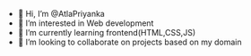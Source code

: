 - 👋 Hi, I’m @AtlaPriyanka
- 👀 I’m interested in Web development
- 🌱 I’m currently learning frontend(HTML,CSS,JS)
- 💞️ I’m looking to collaborate on projects based on my domain


<!---
AtlaPriyanka/AtlaPriyanka is a ✨ special ✨ repository because its `README.md` (this file) appears on your GitHub profile.
You can click the Preview link to take a look at your changes.
--->
